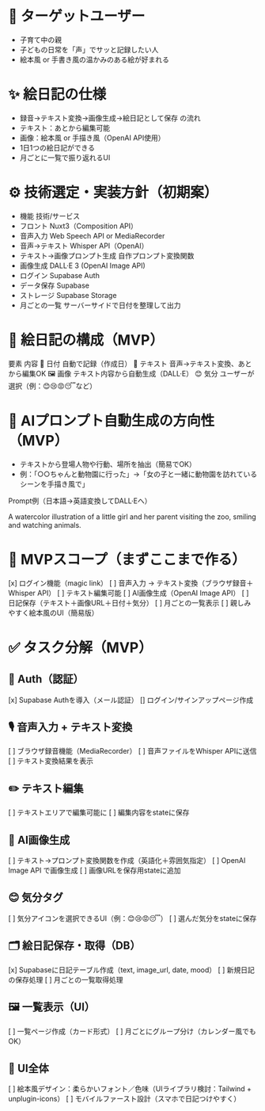 # 🎯 ターゲットユーザー
- 子育て中の親
- 子どもの日常を「声」でサッと記録したい人
- 絵本風 or 手書き風の温かみのある絵が好まれる

# ✨ 絵日記の仕様
- 録音→テキスト変換→画像生成→絵日記として保存 の流れ
- テキスト：あとから編集可能
- 画像：絵本風 or 手描き風（OpenAI API使用）
- 1日1つの絵日記ができる
- 月ごとに一覧で振り返れるUI

# ⚙️ 技術選定・実装方針（初期案）
- 機能	技術/サービス
- フロント	Nuxt3（Composition API）
- 音声入力	Web Speech API or MediaRecorder
- 音声→テキスト	Whisper API（OpenAI）
- テキスト→画像プロンプト生成	自作プロンプト変換関数
- 画像生成	DALL·E 3 (OpenAI Image API)
- ログイン	Supabase Auth
- データ保存	Supabase 
- ストレージ	Supabase Storage
- 月ごとの一覧	サーバーサイドで日付を整理して出力

# 📝 絵日記の構成（MVP）
要素	内容
📅 日付	自動で記録（作成日）
📝 テキスト	音声→テキスト変換、あとから編集OK
🖼 画像	テキスト内容から自動生成（DALL·E）
😊 気分	ユーザーが選択（例：😊😢😡😴など）

# 🤖 AIプロンプト自動生成の方向性（MVP）
- テキストから登場人物や行動、場所を抽出（簡易でOK）
- 例：「○○ちゃんと動物園に行った」→「女の子と一緒に動物園を訪れているシーンを手描き風で」

Prompt例（日本語→英語変換してDALL·Eへ）

A watercolor illustration of a little girl and her parent visiting the zoo, smiling and watching animals.

# 🎯 MVPスコープ（まずここまで作る）
[x] ログイン機能（magic link）
[ ] 音声入力 → テキスト変換（ブラウザ録音＋Whisper API）
[ ] テキスト編集可能
[ ] AI画像生成（OpenAI Image API）
[ ] 日記保存（テキスト＋画像URL＋日付＋気分）
[ ] 月ごとの一覧表示
[ ] 親しみやすく絵本風のUI（簡易版）

# ✅ タスク分解（MVP）
## 🔐 Auth（認証）
[x] Supabase Authを導入（メール認証）
[] ログイン/サインアップページ作成

## 🎙 音声入力 + テキスト変換
[ ] ブラウザ録音機能（MediaRecorder）
[ ] 音声ファイルをWhisper APIに送信
[ ] テキスト変換結果を表示

## ✏️ テキスト編集
[ ] テキストエリアで編集可能に
[ ] 編集内容をstateに保存

## 🤖 AI画像生成
[ ] テキスト→プロンプト変換関数を作成（英語化＋雰囲気指定）
[ ] OpenAI Image API で画像生成
[ ] 画像URLを保存用stateに追加

## 😊 気分タグ
[ ] 気分アイコンを選択できるUI（例：😊😢😡😴）
[ ] 選んだ気分をstateに保存

## 🗂 絵日記保存・取得（DB）
[x] Supabaseに日記テーブル作成（text, image_url, date, mood）
[ ] 新規日記の保存処理
[ ] 月ごとの一覧取得処理

## 🖼 一覧表示（UI）
[ ] 一覧ページ作成（カード形式）
[ ] 月ごとにグループ分け（カレンダー風でもOK）

## 🎨 UI全体
[ ] 絵本風デザイン：柔らかいフォント／色味（UIライブラリ検討：Tailwind + unplugin-icons）
[ ] モバイルファースト設計（スマホで日記つけやすく）